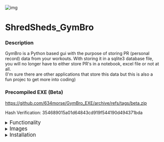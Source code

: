 ![img](data/images/logo.png)

# ShredSheds_GymBro

### Description

GymBro is a Python based gui with the purpose of storing PR (personal record) data from your workouts. With storing it in a sqlite3 database file, you will no longer have to either store PR's in a notebook, excel file or not at all.\
(I'm sure there are other applications that store this data but this is also a fun projec to get more into coding)

### Precompiled EXE (Beta)

https://github.com/634morse/GymBro_EXE/archive/refs/tags/beta.zip

Hash Verification: 354689015a01d64843cd919f544190d494371bda



<details>
<summary><big>Functionality</big></summary>

On top of being able to store your PR's in a database, the application can also take this data and
- #### Progression Table
    - Displays progress over a period of 3, 6, 9 or 12 months
    - it grabs oldest and newest data within the selected time range for recorded exercises and gets the difference (It does this for each recorded rep range as well, so you can see progress even if your 1RM has not improved yet)
- #### Epley Calculator
    - Calculates estimated weight to lift for a range of reps based on the Epley equation and recorded 1RM data stored
    - https://www.vcalc.com/wiki/epley-formula-1-rep-max

</details>

<details>
<summary><big>Images</big></summary>

### The main page 
![img](data/images/weight_maxes.png)
### The estimated weights tab (Eplsey Calculator)
![img](data/images/estimated_weights.png)



</details>

<details>
<summary><big>Installation</big></summary>

#### There are 4 ways this can be installed

### Precompiled exe (Windows)

Every Version will come with a precompiled exe built from cx_freeze and will be available above along with a hash for verification. This option allows for turn-key use without needing to install any dependencies.

- Download the zip file and extract it wherever you would like
- run gymbro.exe
- if you want to verify the hash you can run the following in a command prompt\
`certutil -hashfile <c:\path\to\gymbro.exe>`

### Precompile the exe yourself

If you don't trust downloading the exe file yourself but still want the simplicity of an exe, below is a cx_freeze script you can run to build it yourself.

Install cx_freeze\
```pip install cx_freeze```

Run the following script with python
```
import sys
from cx_Freeze import setup, Executable

# Dependencies are automatically detected, but it might need fine tuning.
build_exe_options = {
    "packages": ["tkinter", "ttkwidgets"],
    "includes": ["modules.gui", "modules.db_handler", "data.exercises"],
}

# base="Win32GUI" should be used only for Windows GUI app
base = "Win32GUI" if sys.platform == "win32" else None

setup(
    name="GymBro",
    version="0.1",
    description="WeightLifting PR App",
    options={"build_exe": build_exe_options},
    executables=[Executable("gymbro.py", base=base, icon="data/images/logo.ico")],
)
```

### Installing with PIP and running straight python

- Make sure PIP is installed
- Run the following\
```
pip install install git+https://github.com/634morse/ShredSheds_GymBro.git@master
``` 

### Download Zip File/Clone Package

You can also always download the zip file or clone through git ran run python3 gymbro.py
</details>
